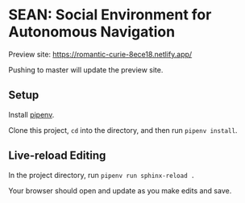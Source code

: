 # SEAN: Social Environment for Autonomous Navigation

Preview site: https://romantic-curie-8ece18.netlify.app/

Pushing to master will update the preview site.

## Setup

Install [pipenv](https://pypi.org/project/pipenv).

Clone this project, `cd` into the directory, and then run `pipenv install`.

## Live-reload Editing

In the project directory, run `pipenv run sphinx-reload .`

Your browser should open and update as you make edits and save.
